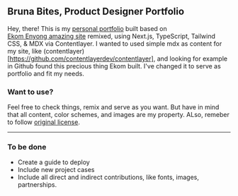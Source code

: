 
## Bruna Bites, Product Designer Portfolio

Hey, there! This is my [personal portfolio](https://bruna.design/) built based on  
[Ekom Enyong amazing site](https://github.com/ekomenyong/kommy-mdx) remixed, using Next.js, TypeScript, Tailwind CSS, & MDX via Contentlayer. I wanted to used simple mdx as content for my site, like (contentlayer)[https://github.com/contentlayerdev/contentlayer], and looking for example in Github found this precious thing Ekom built. I've changed it to serve as portfolio and fit my needs.

### Want to use?

Feel free to check things, remix and serve as you want. But have in mind that all content, color schemes, and images are my property. ALso, remeber to follow [original license](https://github.com/ekomenyong/kommy-mdx/blob/main/LICENSE.txt).

--------------

### To be done
- Create a guide to deploy
- Include new project cases
- Include all direct and indirect contributions, like fonts, images, partnerships.
